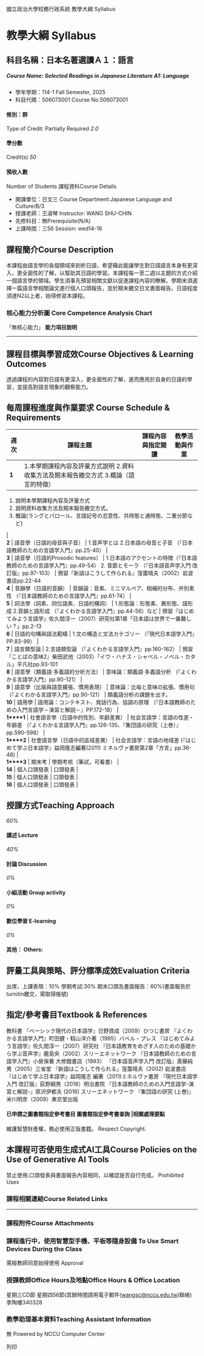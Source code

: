 國立政治大學校務行政系統 教學大綱 Syllabus
# 教學大綱 Syllabus
##  科目名稱：日本名著選讀Ａ１：語言
#####  Course Name: Selected Readings in Japanese Literature A1: Language
  * 學年學期：114-1 Fall Semester, 2025 
  * 科目代碼：506073001 Course No.506073001


#### 修別：群
Type of Credit: Partially Required 
_2.0_
#### 學分數
Credit(s)
_50_
#### 預收人數
Number of Students
課程資料Course Details
  * 開課單位：日文三 Course Department:Japanese Language and Culture/B/3 
  * 授課老師：王淑琴 Instructor: WANG SHU-CHIN 
  * 先修科目：無Prerequisite(N/A)
  * 上課時間：三56 Session: wed14-16


##  課程簡介Course Description
本課程由語言學的各個領域來剖析日語，希望藉此能讓學生對日語語言本身有更深入，更全面性的了解，以幫助其日語的學習。本課程每一至二週以主題的方式介紹一個語言學的領域。學生須事先預習相關文獻以促進課程內容的瞭解。學期末須選擇一篇語言學相關論文進行個人口頭報告，並於期末繳交日文書面報告。日語程度須達N2以上者，始得修習本課程。
###  核心能力分析圖 Core Competence Analysis Chart
「無核心能力」 
**能力項目說明**
* * *
##  課程目標與學習成效Course Objectives & Learning Outcomes 
透過課程的內容對日語有更深入，更全面性的了解，進而應用於自身的日語的學習，並提高對語言現象的觀察能力。
##  每周課程進度與作業要求 Course Schedule & Requirements
**週次** |  **課程主題** |  **課程內容與指定閱讀** |  **教學活動與作業**  
---|---|---|---  
**1** |  1.本學期課程內容及評量方式說明 2.資料收集方法及期末報告繳交方式 3.概論（語言的特徵） | 
  1. 說明本學期課程內容及評量方式
  2. 說明資料收集方法及期末報告繳交方式。
  3. 概論(ラングとパロール、言語記号の恣意性、共時態と通時態、二重分節など)

|   
**2** |  語音學（日語的母音與子音） |  1.音声学とは 2.日本語の母音と子音 （『日本語教師のための言語学入門』pp.25-40） |   
**3** |  語音學（日語的Prosodic features） |  1.日本語のアクセントの特徴（『日本語教師のための言語学入門』pp.49-54） 2. 音節とモーラ （『日本語音声学入門 改訂版』pp.97-103） |  預習『新語はこうして作られる』窪薗晴夫（2002）岩波書店pp.22-44  
**4** |  音韻學（日語的音韻） |  音韻論：音素、ミニマルペア、相補的分布、弁別素性 （『日本語教師のための言語学入門』pp.61-74） |   
**5** |  詞法學（詞素、同位語素、日語的構詞） |  1.形態論：形態素、異形態、語形成 2.音韻と語形成 （『よくわかる言語学入門』pp.44-56）など |  預習『はじめてみよう言語学』佐久間淳一（2007）研究社第1章「日本語は世界で一番難しい？」pp.2-13  
**6** |  日語的句構與語法範疇 |  1.文の構造と文法カテゴリー （『現代日本語学入門』PP.83-99） |   
**7** |  語言類型論 |  2.言語類型論 （『よくわかる言語学入門』pp.160-162） |  預習『ことばの意味2』柴田武他（2003）「イウ・ハナス・シャベル・ノベル・カタル」平凡社pp.93-101  
**8** |  語意學（類義語‧多義語的分析方法） |  意味論：類義語‧多義語分析 （『よくわかる言語学入門』pp.90-121） |   
**9** |  語意學（比喻與語意擴張、慣用表現） |  意味論：比喩と意味の拡張、慣用句 （『よくわかる言語学入門』pp.90-121） |  類義語分析の課題を出す。  
**10** |  語用學 |  語用論：コンテキスト、発話行為、協調の原理 （『日本語教師のための入門言語学－演習と解説－』PP.172-18） |   
**1****1** |  社會語言學（日語中的性別、年齡差異） |  社会言語学：言語の性差・年齢差 （『よくわかる言語学入門』pp.126-135、『集団語の研究（上巻）』pp.590-598） |   
**1****2** |  社會語言學（日語中的區域差異） |  社会言語学：言語の地域差 (『はじめて学ぶ日本語学』益岡隆志編著(2011) ミネルヴァ書房第2章「方言」pp.36-48) |   
**1****3** |  期末考 |  學期考核（筆試，可看書） |   
**14** |  個人口頭發表 |  口頭發表 |   
**15** |  個人口頭發表 |  口頭發表 |   
**16** |  個人口頭發表 |  口頭發表 |   
##  授課方式Teaching Approach
_60%_
####  講述 Lecture
_40%_
####  討論 Discussion
_0%_
####  小組活動 Group activity
_0%_
####  數位學習 E-learning
_0%_
####  其他： Others:
##  評量工具與策略、評分標準成效Evaluation Criteria
出席，上課表現：10% 
學期考試:30% 
期末口頭及書面報告：60%(書面報告於turnitin繳交，需取得帳號)
##  指定/參考書目Textbook & References
教科書
『ベーシック現代の日本語学』日野資成（2009）ひつじ書房
『よくわかる言語学入門』町田健・籾山洋介著（1995）バベル・プレス 
『はじめてみよう言語学』佐久間淳一（2007）研究社 
『日本語教育をめざす人のための基礎から学ぶ音声学』鹿島央（2002）スリーエネットワーク
『日本語教師のための言語学入門』小泉保著 大修館書店（1993） 
『日本語音声学入門 改訂版』斎藤純男（2005）三省堂
『新語はこうして作られる」窪薗晴夫（2002) 岩波書店 
『はじめて学ぶ日本語学』益岡隆志 編著（2011)ミネルヴァ書房 
『現代日本語学入門 改訂版』荻野綱男（2018）明治書院
『日本語教師のための入門言語学-演習と解説-』原沢伊都夫 (2016) スリーエネットワーク
『集団語の研究 (上巻)』米川明彦（2009）東京堂出版
####  已申請之圖書館指定參考書目  圖書館指定參考書查詢 |相關處理要點
維護智慧財產權，務必使用正版書籍。 Respect Copyright.
##  本課程可否使用生成式AI工具Course Policies on the Use of Generative AI Tools
禁止使用:口頭發表與書面報告內容相同，以確認是否自行完成。 Prohibited Uses
###  課程相關連結Course Related Links
* * *
###  課程附件Course Attachments
###  課程進行中，使用智慧型手機、平板等隨身設備 To Use Smart Devices During the Class
需經教師同意始得使用  Approval
###  授課教師Office Hours及地點Office Hours & Office Location
星期三CD節 星期四56節(其餘時間請用電子郵件(wangsc@nccu.edu.tw)聯絡)
季陶樓340328
###  教學助理基本資料Teaching Assistant Information
無
Powered by NCCU Computer Center
  
列印
